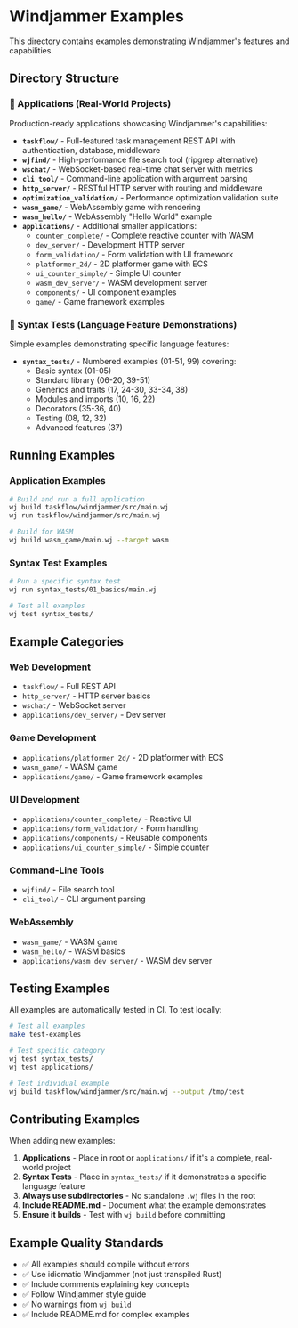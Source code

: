 # Windjammer Examples

This directory contains examples demonstrating Windjammer's features and capabilities.

## Directory Structure

### 📁 Applications (Real-World Projects)

Production-ready applications showcasing Windjammer's capabilities:

- **`taskflow/`** - Full-featured task management REST API with authentication, database, middleware
- **`wjfind/`** - High-performance file search tool (ripgrep alternative)
- **`wschat/`** - WebSocket-based real-time chat server with metrics
- **`cli_tool/`** - Command-line application with argument parsing
- **`http_server/`** - RESTful HTTP server with routing and middleware
- **`optimization_validation/`** - Performance optimization validation suite
- **`wasm_game/`** - WebAssembly game with rendering
- **`wasm_hello/`** - WebAssembly "Hello World" example
- **`applications/`** - Additional smaller applications:
  - `counter_complete/` - Complete reactive counter with WASM
  - `dev_server/` - Development HTTP server
  - `form_validation/` - Form validation with UI framework
  - `platformer_2d/` - 2D platformer game with ECS
  - `ui_counter_simple/` - Simple UI counter
  - `wasm_dev_server/` - WASM development server
  - `components/` - UI component examples
  - `game/` - Game framework examples

### 📁 Syntax Tests (Language Feature Demonstrations)

Simple examples demonstrating specific language features:

- **`syntax_tests/`** - Numbered examples (01-51, 99) covering:
  - Basic syntax (01-05)
  - Standard library (06-20, 39-51)
  - Generics and traits (17, 24-30, 33-34, 38)
  - Modules and imports (10, 16, 22)
  - Decorators (35-36, 40)
  - Testing (08, 12, 32)
  - Advanced features (37)

## Running Examples

### Application Examples

```bash
# Build and run a full application
wj build taskflow/windjammer/src/main.wj
wj run taskflow/windjammer/src/main.wj

# Build for WASM
wj build wasm_game/main.wj --target wasm
```

### Syntax Test Examples

```bash
# Run a specific syntax test
wj run syntax_tests/01_basics/main.wj

# Test all examples
wj test syntax_tests/
```

## Example Categories

### Web Development
- `taskflow/` - Full REST API
- `http_server/` - HTTP server basics
- `wschat/` - WebSocket server
- `applications/dev_server/` - Dev server

### Game Development
- `applications/platformer_2d/` - 2D platformer with ECS
- `wasm_game/` - WASM game
- `applications/game/` - Game framework examples

### UI Development
- `applications/counter_complete/` - Reactive UI
- `applications/form_validation/` - Form handling
- `applications/components/` - Reusable components
- `applications/ui_counter_simple/` - Simple counter

### Command-Line Tools
- `wjfind/` - File search tool
- `cli_tool/` - CLI argument parsing

### WebAssembly
- `wasm_game/` - WASM game
- `wasm_hello/` - WASM basics
- `applications/wasm_dev_server/` - WASM dev server

## Testing Examples

All examples are automatically tested in CI. To test locally:

```bash
# Test all examples
make test-examples

# Test specific category
wj test syntax_tests/
wj test applications/

# Test individual example
wj build taskflow/windjammer/src/main.wj --output /tmp/test
```

## Contributing Examples

When adding new examples:

1. **Applications** - Place in root or `applications/` if it's a complete, real-world project
2. **Syntax Tests** - Place in `syntax_tests/` if it demonstrates a specific language feature
3. **Always use subdirectories** - No standalone `.wj` files in the root
4. **Include README.md** - Document what the example demonstrates
5. **Ensure it builds** - Test with `wj build` before committing

## Example Quality Standards

- ✅ All examples should compile without errors
- ✅ Use idiomatic Windjammer (not just transpiled Rust)
- ✅ Include comments explaining key concepts
- ✅ Follow Windjammer style guide
- ✅ No warnings from `wj build`
- ✅ Include README.md for complex examples


